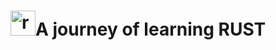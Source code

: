 <h1><img src="https://www.google.com/url?sa=i&url=https%3A%2F%2Ficonscout.com%2Ffree-icon%2Frust-3521686&psig=AOvVaw3jZfRbWe8lNVMKSDWmT_6U&ust=1718038648828000&source=images&cd=vfe&opi=89978449&ved=0CBIQjRxqFwoTCPiN--v-zoYDFQAAAAAdAAAAABAE" alt="rust" width="40" height="40"/>A journey of learning RUST</h1>
